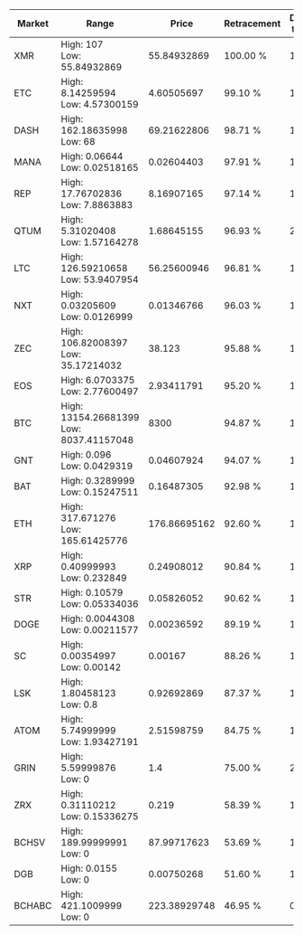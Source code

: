 | Market | Range | Price| Retracement | Doubles to 50% |
| --- | --- | --- | --- | --- |
| XMR | High: 107<br />Low: 55.84932869 | 55.84932869 | 100.00 % | 1.46 |
| ETC | High: 8.14259594<br />Low: 4.57300159 | 4.60505697 | 99.10 % | 1.38 |
| DASH | High: 162.18635998<br />Low: 68 | 69.21622806 | 98.71 % | 1.66 |
| MANA | High: 0.06644<br />Low: 0.02518165 | 0.02604403 | 97.91 % | 1.76 |
| REP | High: 17.76702836<br />Low: 7.8863883 | 8.16907165 | 97.14 % | 1.57 |
| QTUM | High: 5.31020408<br />Low: 1.57164278 | 1.68645155 | 96.93 % | 2.04 |
| LTC | High: 126.59210658<br />Low: 53.9407954 | 56.25600946 | 96.81 % | 1.60 |
| NXT | High: 0.03205609<br />Low: 0.0126999 | 0.01346766 | 96.03 % | 1.66 |
| ZEC | High: 106.82008397<br />Low: 35.17214032 | 38.123 | 95.88 % | 1.86 |
| EOS | High: 6.0703375<br />Low: 2.77600497 | 2.93411791 | 95.20 % | 1.51 |
| BTC | High: 13154.26681399<br />Low: 8037.41157048 | 8300 | 94.87 % | 1.28 |
| GNT | High: 0.096<br />Low: 0.0429319 | 0.04607924 | 94.07 % | 1.51 |
| BAT | High: 0.3289999<br />Low: 0.15247511 | 0.16487305 | 92.98 % | 1.46 |
| ETH | High: 317.671276<br />Low: 165.61425776 | 176.86695162 | 92.60 % | 1.37 |
| XRP | High: 0.40999993<br />Low: 0.232849 | 0.24908012 | 90.84 % | 1.29 |
| STR | High: 0.10579<br />Low: 0.05334036 | 0.05826052 | 90.62 % | 1.37 |
| DOGE | High: 0.0044308<br />Low: 0.00211577 | 0.00236592 | 89.19 % | 1.38 |
| SC | High: 0.00354997<br />Low: 0.00142 | 0.00167 | 88.26 % | 1.49 |
| LSK | High: 1.80458123<br />Low: 0.8 | 0.92692869 | 87.37 % | 1.40 |
| ATOM | High: 5.74999999<br />Low: 1.93427191 | 2.51598759 | 84.75 % | 1.53 |
| GRIN | High: 5.59999876<br />Low: 0 | 1.4 | 75.00 % | 2.00 |
| ZRX | High: 0.31110212<br />Low: 0.15336275 | 0.219 | 58.39 % | 1.06 |
| BCHSV | High: 189.99999991<br />Low: 0 | 87.99717623 | 53.69 % | 1.08 |
| DGB | High: 0.0155<br />Low: 0 | 0.00750268 | 51.60 % | 1.03 |
| BCHABC | High: 421.1009999<br />Low: 0 | 223.38929748 | 46.95 % | 0.00 |
